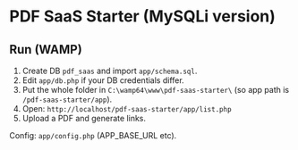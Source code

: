 # PDF SaaS Starter (MySQLi version)

## Run (WAMP)
1) Create DB `pdf_saas` and import `app/schema.sql`.
2) Edit `app/db.php` if your DB credentials differ.
3) Put the whole folder in `C:\wamp64\www\pdf-saas-starter\` (so app path is `/pdf-saas-starter/app`).
4) Open: `http://localhost/pdf-saas-starter/app/list.php`
5) Upload a PDF and generate links.

Config: `app/config.php` (APP_BASE_URL etc).
